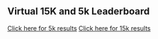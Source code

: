 ## Virtual 15K and 5k Leaderboard

[Click here for 5k results](https://bnorthan.github.io/Virtual15K_5K/leaderboard5k)
[Click here for 15k results](https://bnorthan.github.io/Virtual15K_5K/leaderboard15k)
